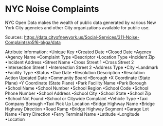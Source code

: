 # NYC Noise Complaints

NYC Open Data makes the wealth of public data generated by various New York City agencies and other City organizations available for public use. 

Sources:
https://data.cityofnewyork.us/Social-Services/311-Noise-Complaints/p5f6-bkga/data

Attribute Information:
•Unique Key
•Created Date
•Closed Date
•Agency
•Agency Name
•Complaint Type
•Descriptor
•Location Type
•Incident Zip
•Incident Address
•Street Name
•Cross Street 1
•Cross Street 2
•Intersection Street 1
•Intersection Street 2
•Address Type
•City
•Landmark
•Facility Type
•Status
•Due Date
•Resolution Description
•Resolution Action Updated Date
•Community Board
•Borough
•X Coordinate (State Plane)
•Y Coordinate (State Plane)
•Park Facility Name
•Park Borough
•School Name
•School Number
•School Region
•School Code
•School Phone Number
•School Address
•School City
•School State
•School Zip
•School Not Found
•School or Citywide Complaint
•Vehicle Type
•Taxi Company Borough
•Taxi Pick Up Location
•Bridge Highway Name
•Bridge Highway Direction
•Road Ramp
•Bridge Highway Segment
•Garage Lot Name
•Ferry Direction
•Ferry Terminal Name
•Latitude
•Longitude
•Location
